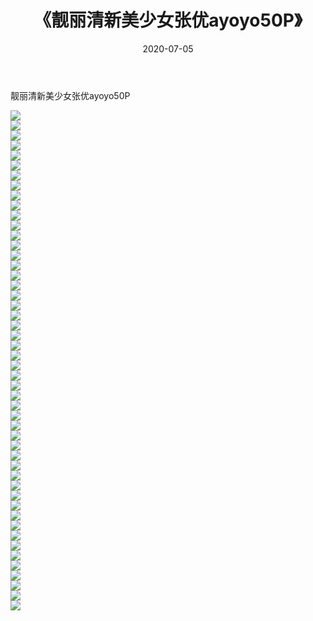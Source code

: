 ﻿---
layout: post
title:  《靓丽清新美少女张优ayoyo50P》
date:   2020-07-05
img: http://pic.660000.xyz/1:/性感/2020/靓丽清新美少女张优ayoyo50P/000.jpg
categories: [美女, 清纯, 唯美]
---

靓丽清新美少女张优ayoyo50P

  ![](http://pic.660000.xyz/1:/性感/2020/靓丽清新美少女张优ayoyo50P/001.jpg) <br> ![](http://pic.660000.xyz/1:/性感/2020/靓丽清新美少女张优ayoyo50P/002.jpg) <br> ![](http://pic.660000.xyz/1:/性感/2020/靓丽清新美少女张优ayoyo50P/003.jpg) <br> ![](http://pic.660000.xyz/1:/性感/2020/靓丽清新美少女张优ayoyo50P/004.jpg) <br> ![](http://pic.660000.xyz/1:/性感/2020/靓丽清新美少女张优ayoyo50P/005.jpg) <br> ![](http://pic.660000.xyz/1:/性感/2020/靓丽清新美少女张优ayoyo50P/006.jpg) <br> ![](http://pic.660000.xyz/1:/性感/2020/靓丽清新美少女张优ayoyo50P/007.jpg) <br> ![](http://pic.660000.xyz/1:/性感/2020/靓丽清新美少女张优ayoyo50P/008.jpg) <br> ![](http://pic.660000.xyz/1:/性感/2020/靓丽清新美少女张优ayoyo50P/009.jpg) <br> ![](http://pic.660000.xyz/1:/性感/2020/靓丽清新美少女张优ayoyo50P/010.jpg) <br> ![](http://pic.660000.xyz/1:/性感/2020/靓丽清新美少女张优ayoyo50P/011.jpg) <br> ![](http://pic.660000.xyz/1:/性感/2020/靓丽清新美少女张优ayoyo50P/012.jpg) <br> ![](http://pic.660000.xyz/1:/性感/2020/靓丽清新美少女张优ayoyo50P/013.jpg) <br> ![](http://pic.660000.xyz/1:/性感/2020/靓丽清新美少女张优ayoyo50P/014.jpg) <br> ![](http://pic.660000.xyz/1:/性感/2020/靓丽清新美少女张优ayoyo50P/015.jpg) <br> ![](http://pic.660000.xyz/1:/性感/2020/靓丽清新美少女张优ayoyo50P/016.jpg) <br> ![](http://pic.660000.xyz/1:/性感/2020/靓丽清新美少女张优ayoyo50P/017.jpg) <br> ![](http://pic.660000.xyz/1:/性感/2020/靓丽清新美少女张优ayoyo50P/018.jpg) <br> ![](http://pic.660000.xyz/1:/性感/2020/靓丽清新美少女张优ayoyo50P/019.jpg) <br> ![](http://pic.660000.xyz/1:/性感/2020/靓丽清新美少女张优ayoyo50P/020.jpg) <br> ![](http://pic.660000.xyz/1:/性感/2020/靓丽清新美少女张优ayoyo50P/021.jpg) <br> ![](http://pic.660000.xyz/1:/性感/2020/靓丽清新美少女张优ayoyo50P/022.jpg) <br> ![](http://pic.660000.xyz/1:/性感/2020/靓丽清新美少女张优ayoyo50P/023.jpg) <br> ![](http://pic.660000.xyz/1:/性感/2020/靓丽清新美少女张优ayoyo50P/024.jpg) <br> ![](http://pic.660000.xyz/1:/性感/2020/靓丽清新美少女张优ayoyo50P/025.jpg) <br> ![](http://pic.660000.xyz/1:/性感/2020/靓丽清新美少女张优ayoyo50P/026.jpg) <br> ![](http://pic.660000.xyz/1:/性感/2020/靓丽清新美少女张优ayoyo50P/027.jpg) <br> ![](http://pic.660000.xyz/1:/性感/2020/靓丽清新美少女张优ayoyo50P/028.jpg) <br> ![](http://pic.660000.xyz/1:/性感/2020/靓丽清新美少女张优ayoyo50P/029.jpg) <br> ![](http://pic.660000.xyz/1:/性感/2020/靓丽清新美少女张优ayoyo50P/030.jpg) <br> ![](http://pic.660000.xyz/1:/性感/2020/靓丽清新美少女张优ayoyo50P/031.jpg) <br> ![](http://pic.660000.xyz/1:/性感/2020/靓丽清新美少女张优ayoyo50P/032.jpg) <br> ![](http://pic.660000.xyz/1:/性感/2020/靓丽清新美少女张优ayoyo50P/033.jpg) <br> ![](http://pic.660000.xyz/1:/性感/2020/靓丽清新美少女张优ayoyo50P/034.jpg) <br> ![](http://pic.660000.xyz/1:/性感/2020/靓丽清新美少女张优ayoyo50P/035.jpg) <br> ![](http://pic.660000.xyz/1:/性感/2020/靓丽清新美少女张优ayoyo50P/036.jpg) <br> ![](http://pic.660000.xyz/1:/性感/2020/靓丽清新美少女张优ayoyo50P/037.jpg) <br> ![](http://pic.660000.xyz/1:/性感/2020/靓丽清新美少女张优ayoyo50P/038.jpg) <br> ![](http://pic.660000.xyz/1:/性感/2020/靓丽清新美少女张优ayoyo50P/039.jpg) <br> ![](http://pic.660000.xyz/1:/性感/2020/靓丽清新美少女张优ayoyo50P/040.jpg) <br> ![](http://pic.660000.xyz/1:/性感/2020/靓丽清新美少女张优ayoyo50P/041.jpg) <br> ![](http://pic.660000.xyz/1:/性感/2020/靓丽清新美少女张优ayoyo50P/042.jpg) <br> ![](http://pic.660000.xyz/1:/性感/2020/靓丽清新美少女张优ayoyo50P/043.jpg) <br> ![](http://pic.660000.xyz/1:/性感/2020/靓丽清新美少女张优ayoyo50P/044.jpg) <br> ![](http://pic.660000.xyz/1:/性感/2020/靓丽清新美少女张优ayoyo50P/045.jpg) <br> ![](http://pic.660000.xyz/1:/性感/2020/靓丽清新美少女张优ayoyo50P/046.jpg) <br> ![](http://pic.660000.xyz/1:/性感/2020/靓丽清新美少女张优ayoyo50P/047.jpg) <br> ![](http://pic.660000.xyz/1:/性感/2020/靓丽清新美少女张优ayoyo50P/048.jpg) <br> ![](http://pic.660000.xyz/1:/性感/2020/靓丽清新美少女张优ayoyo50P/049.jpg) <br> ![](http://pic.660000.xyz/1:/性感/2020/靓丽清新美少女张优ayoyo50P/050.jpg) <br>